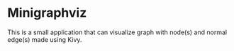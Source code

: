 # Minigraphviz

This is a small application that can visualize graph with node(s) and normal edge(s) made using Kivy.
